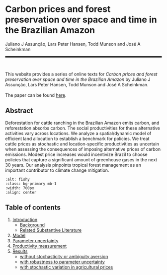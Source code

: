 




# Carbon prices and forest preservation over space and time in the Brazilian Amazon
Juliano J Assunção, Lars Peter Hansen, Todd Munson and José A Scheinkman
<hr style="height:4px; background-color:black; border:none;">

<br>

This website provides a series of online texts for *Carbon prices and forest preservation over space and time in the Brazilian Amazon* by Juliano J Assunção, Lars Peter Hansen, Todd Munson and José A Scheinkman. 
<br>
<br>
The paper can be found <a href = "https://papers.ssrn.com/sol3/papers.cfm?abstract_id=4414217">here</a>.


## Abstract
Deforestation for cattle ranching in the Brazilian Amazon emits carbon,
and reforestation absorbs carbon. The social productivities for these alternative activities vary across locations. We analyze a spatial/dynamic model of
efficient land allocation to establish a benchmark for policies. We treat cattle
prices as stochastic and location-specific productivities as uncertain when assessing the consequences of imposing alternative prices of carbon emissions.
Modest price increases would incentivize Brazil to choose policies that capture
a significant amount of greenhouse gases in the next 30 years. Our analysis
pinpoints tropical forest management as an important contributor to climate
change mitigation.


```{image} biome.png
:alt: fishy
:class: bg-primary mb-1
:width: 700px
:align: center
```

## Table of contents
1. [Introduction]()
    - [Background](introduction/background.ipynb)
    - [Related Substantive Literature](introduction/literature.ipynb)
2. [Model](model/model.ipynb)
3. [Parameter uncertainty](uncertainty/uncertainty.ipynb)
4. [Productivity measurement](calibration/calibration.ipynb)
5. [Results]() 
    - [without stochasticity or ambiguity aversion](results/Deterministic.ipynb)
    - [with robustness to parameter uncertainty](results/HMC.ipynb)
    - [with stochastic variation in agricultural prices](results/MPC.ipynb)
    <!-- 5. [Uncertainty in parameters](models/HMC.ipynb)
    6. [Uncertainty in agricultural price](models/MPC.ipynb) -->
    <!-- 1. [Uncertainty in agricultural price](models/MPC.ipynb) -->


